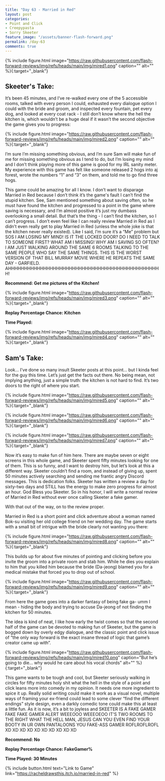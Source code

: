 ```yaml
---
title: "Day 63 - Married in Red"
layout: post
categories:
- Point and Click
- Creepypasta
- Sorry Skeeter
feature_image: "/assets/banner-flash-forward.png"
permalink: /day-63
comments: true
---
```


{% include figure.html image="https://raw.githubusercontent.com/flash-forward-reviews/img/refs/heads/main/img/mired1.png" caption="" alt="" %}{:target="_blank"}

## Skeeter's Take:

It’s been 45 minutes, and I’ve re-walked every one of the 5 accessible rooms, talked with every person I could, exhausted every dialogue option I could with the bride and groom, and inspected every fountain, pet every dog, and looked at every coat rack - I still don’t know where the hell the kitchen is, which wouldn’t be a huge deal if it wasn’t the second objective the game gives you to progress: 

{% include figure.html image="https://raw.githubusercontent.com/flash-forward-reviews/img/refs/heads/main/img/mired2.png" caption="" alt="" %}{:target="_blank"}

I’m sure I’m missing something obvious, and I’m sure Sam will make fun of me for missing something obvious as I tend to do, but I’m losing my mind and I don’t think playing more of this game is good for my IRL sanity meter. My experience with this game has felt like someone released 2 hogs into aj forest, wrote the numbers “1” and “3” on them, and told me to go find three hogs. 

This game could be amazing for all I know. I don’t want to disparage Married in Red because I don’t think it’s the game's fault I can’t find the stupid kitchen. See, Sam mentioned something about saving often, so he must have found the kitchen and progressed to a point in the game where saving is necessary, and I’m almost positive it’s just my dumbass overlooking a small detail. But that’s the thing - I can’t find the kitchen, so I can’t progress. I don’t even feel like I can really review Married in Red as I didn’t even really get to play Married in Red (unless the whole joke is that the kitchen never really existed). Like I said, I’m sure it’s a “Me” problem but SOS I AM LOSING MY MIND! IS IT THE LOCKED DOOR? DO I NEED TO TALK TO SOMEONE FIRST? WHAT AM I MISSING! WHY AM I SAVING SO OFTEN? I AM JUST WALKING AROUND THE SAME 6 ROOMS TALKING TO THE SAME PEOPLE WHO SAY THE SAME THINGS. THIS IS THE WORST VERSION OF THAT BILL MURRAY MOVIE WHERE HE REPEATS THE SAME DAY - GARFIELD. 
AHHHHHHHHHHHHHHHHHHHHHHHHHHHHHHHHHHHHHHHHHHHHHHHH! 

**Recommend: Get me pictures of the Kitchen!**

{% include figure.html image="https://raw.githubusercontent.com/flash-forward-reviews/img/refs/heads/main/img/mired3.png" caption="" alt="" %}{:target="_blank"}

**Replay Percentage Chance: Kitchen**

**Time Played:**

{% include figure.html image="https://raw.githubusercontent.com/flash-forward-reviews/img/refs/heads/main/img/mired4.png" caption="" alt="" %}{:target="_blank"}

## Sam's Take:

Look... I’ve done so many insult Skeeter posts at this point... but I kinda feel for the guy this time. Let’s just get the facts out there. No being mean, not implying anything, just a simple truth: the kitchen is not hard to find. It’s two doors to the right of where you start.

{% include figure.html image="https://raw.githubusercontent.com/flash-forward-reviews/img/refs/heads/main/img/mired5.png" caption="" alt="" %}{:target="_blank"}

{% include figure.html image="https://raw.githubusercontent.com/flash-forward-reviews/img/refs/heads/main/img/mired6.png" caption="" alt="" %}{:target="_blank"}

{% include figure.html image="https://raw.githubusercontent.com/flash-forward-reviews/img/refs/heads/main/img/mired7.png" caption="" alt="" %}{:target="_blank"}

Now it’s easy to make fun of him here. There are maybe seven or eight screens in this whole game, and Skeeter spent fifty minutes looking for one of them. This is so funny, and I want to destroy him, but let’s look at this a different way. Skeeter couldn’t find a room, and instead of giving up, spent 50 minutes actively searching and sending me frantic angry Discord messages. This is dedication folks. Skeeter has written a review a day for sixty-two days and STILL has the energy to make zero progress for almost an hour. God Bless you Skeeter. So in his honor, I will write a normal review of Married in Red without ever once calling Skeeter a fake gamer.

With that out of the way, on to the review proper.

Married in Red is a short point and click adventure about a woman named Bok-su visiting her old college friend on her wedding day. The game starts with a small bit of intrigue with the bride clearly not wanting you there:

{% include figure.html image="https://raw.githubusercontent.com/flash-forward-reviews/img/refs/heads/main/img/mired8.png" caption="" alt="" %}{:target="_blank"}

This builds up for about five minutes of pointing and clicking before you invite the groom into a private room and stab him. While he dies you explain to him that you killed him because the bride (Da-jeong) blamed you for a medical mistake that forced you to drop out of school.

{% include figure.html image="https://raw.githubusercontent.com/flash-forward-reviews/img/refs/heads/main/img/mired9.png" caption="" alt="" %}{:target="_blank"}

From here the game goes into a darker fantasy of being fake ga- umm I mean - hiding the body and trying to accuse Da-jeong of not finding the kitchen for 50 minutes.

The idea is kind of neat, I like how early the twist comes so that the second half of the game can be devoted to making fun of Skeeter, but the game is bogged down by overly edgy dialogue, and the classic point and click issue of “the only way forward is the exact insane thread of logic that game’s creator came up with”.

{% include figure.html image="https://raw.githubusercontent.com/flash-forward-reviews/img/refs/heads/main/img/mired10.png" caption="But he’s going to die... why would he care about his vocal chords" alt="" %}{:target="_blank"}

This game wants to be tough and cool, but Skeeter seriously walking in circles for fifty minutes holy shit what the hell in the style of a point and click leans more into comedy in my opinion. It needs one more ingredient to spice it up. Really solid writing could make it work as a visual novel, multiple ways of framing your ex-friend could lead to some clever “find the different endings” style design, even a darkly comedic tone could make this at least a little fun. As it is now, it’s a bit to joyless and SKEETER IS A FAKE GAMER FAKE FAKE GAMER ALERT WEEEOOO WEEEOEOO IT’S TWO ROOMS TO THE RIGHT WHAT THE HELL MAN, JESUS CAN YOU EVEN FIND YOUR BOOTY IN UR OWN PANTALOONS YOU FAKE-ASS GAMER ROFLROFLROFL XD XD XD XD XD XD XD XD XD XD

**Recommend: No** 

**Replay Percentage Chance: FakeGamer%**

**Time Played: 30 Minutes** 

{% include button.html text="Link to Game" link="https://racheldrawsthis.itch.io/married-in-red" %}